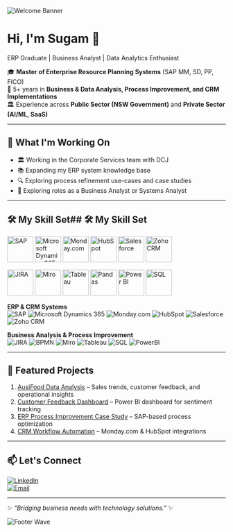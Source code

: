 ![Welcome Banner](https://capsule-render.vercel.app/api?type=waving&color=0:0f2027,50:2c5364,100:203a43&height=200&section=header&text=Welcome%20to%20my%20Profile!&fontSize=35&fontColor=ffffff&animation=fadeIn)

# Hi, I'm Sugam 👋  
ERP Graduate | Business Analyst | Data Analytics Enthusiast  

🎓 **Master of Enterprise Resource Planning Systems** (SAP MM, SD, PP, FICO)  
💼 5+ years in **Business & Data Analysis, Process Improvement, and CRM Implementations**  
🏛 Experience across **Public Sector (NSW Government)** and **Private Sector (AI/ML, SaaS)**  

---

## 🚀 What I'm Working On
- 🏛 Working in the Corporate Services team with DCJ  
- 📚 Expanding my ERP system knowledge base  
- 🔍 Exploring process refinement use-cases and case studies  
- 💼 Exploring roles as a Business Analyst or Systems Analyst  


---

## 🛠 My Skill Set## 🛠 My Skill Set  

<p align="left">
  <!-- ERP & CRM Systems -->
  <img src="https://cdn.simpleicons.org/sap/0FAAFF" alt="SAP" width="60" height="60"/>
  <img src="https://cdn.simpleicons.org/microsoft/002050" alt="Microsoft Dynamics 365" width="60" height="60"/>
  <img src="https://cdn.simpleicons.org/mondaycom/ff3e3e" alt="Monday.com" width="60" height="60"/>
  <img src="https://cdn.simpleicons.org/hubspot/FF7A59" alt="HubSpot" width="60" height="60"/>
  <img src="https://cdn.simpleicons.org/salesforce/00A1E0" alt="Salesforce" width="60" height="60"/>
  <img src="https://cdn.simpleicons.org/zoho/FF4F00" alt="Zoho CRM" width="60" height="60"/>
</p>

<p align="left">
  <!-- Business Analysis & Data -->
  <img src="https://cdn.simpleicons.org/jira/0052CC" alt="JIRA" width="60" height="60"/>
  <img src="https://cdn.simpleicons.org/miro/F7C922" alt="Miro" width="60" height="60"/>
  <img src="https://cdn.simpleicons.org/tableau/E97627" alt="Tableau" width="60" height="60"/>
  <img src="https://cdn.simpleicons.org/pandas/150458" alt="Pandas" width="60" height="60"/>
  <img src="https://cdn.simpleicons.org/powerbi/F2C811" alt="Power BI" width="60" height="60"/>
  <img src="https://cdn.simpleicons.org/postgresql/003B57" alt="SQL" width="60" height="60"/>
</p>

**ERP & CRM Systems**  
![SAP](https://img.shields.io/badge/SAP-MM,SD,PP,FICO-0FAAFF?logo=sap&logoColor=white)
![Microsoft Dynamics 365](https://img.shields.io/badge/Dynamics%20365-002050?logo=microsoft&logoColor=white)
![Monday.com](https://img.shields.io/badge/Monday.com-ff3e3e?logo=monday&logoColor=white)
![HubSpot](https://img.shields.io/badge/HubSpot-FF7A59?logo=hubspot&logoColor=white)
![Salesforce](https://img.shields.io/badge/Salesforce-00A1E0?logo=salesforce&logoColor=white)
![Zoho CRM](https://img.shields.io/badge/Zoho_CRM-FF4F00?logo=zoho&logoColor=white)

**Business Analysis & Process Improvement**  
![JIRA](https://img.shields.io/badge/JIRA-0052CC?logo=jira&logoColor=white)
![BPMN](https://img.shields.io/badge/BPMN-000000?logo=uml&logoColor=white)
![Miro](https://img.shields.io/badge/Miro-F7C922?logo=miro&logoColor=black)
![Tableau](https://img.shields.io/badge/Tableau-E97627?logo=tableau&logoColor=white)
![SQL](https://img.shields.io/badge/SQL-003B57?logo=postgresql&logoColor=white)
![PowerBI](https://img.shields.io/badge/Power%20BI-F2C811?logo=powerbi&logoColor=black)

---

## 📂 Featured Projects
1. [AusiFood Data Analysis](https://github.com/YourUsername/AusiFood-Data-Analysis) – Sales trends, customer feedback, and operational insights  
2. [Customer Feedback Dashboard](https://github.com/YourUsername/Customer-Feedback-Dashboard) – Power BI dashboard for sentiment tracking  
3. [ERP Process Improvement Case Study](https://github.com/YourUsername/ERP-Case-Study) – SAP-based process optimization  
4. [CRM Workflow Automation](https://github.com/YourUsername/CRM-Workflow-Automation) – Monday.com & HubSpot integrations

---

## 📫 Let's Connect
[![LinkedIn](https://img.shields.io/badge/LinkedIn-0077B5?logo=linkedin&logoColor=white)](https://www.linkedin.com/in/sugamrijal1)  
[![Email](https://img.shields.io/badge/Email-sugamrijal%40gmail.com-red?logo=gmail&logoColor=white)](mailto:sugamrijal@gmail.com)

---

✨ *“Bridging business needs with technology solutions.”* ✨

![Footer Wave](https://capsule-render.vercel.app/api?type=waving&color=0:0f2027,50:2c5364,100:203a43&height=100&section=footer)
